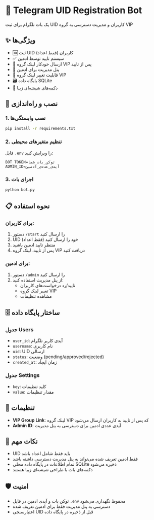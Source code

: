 # 🤖 Telegram UID Registration Bot

یک بات تلگرام برای ثبت UID کاربران و مدیریت دسترسی به گروه VIP

## ✨ ویژگی‌ها

- 🆔 ثبت UID کاربران (فقط اعداد)
- ✅ سیستم تایید توسط ادمین
- 💎 ارسال خودکار لینک گروه VIP پس از تایید
- 🔧 پنل مدیریت برای ادمین
- 🔗 قابلیت تغییر لینک گروه VIP
- 🗃️ پایگاه داده SQLite
- 🔹 دکمه‌های شیشه‌ای زیبا

## 🚀 نصب و راه‌اندازی

### 1. نصب وابستگی‌ها
```bash
pip install -r requirements.txt
```

### 2. تنظیم متغیرهای محیطی
فایل `.env` را ویرایش کنید:
```env
BOT_TOKEN=توکن_بات_شما
ADMIN_ID=آیدی_عددی_ادمین
```

### 3. اجرای بات
```bash
python bot.py
```

## 📋 نحوه استفاده

### برای کاربران:
1. دستور `/start` را ارسال کنید
2. UID خود را ارسال کنید (فقط اعداد)
3. منتظر تایید ادمین باشید
4. پس از تایید، لینک گروه VIP دریافت کنید

### برای ادمین:
1. دستور `/admin` را ارسال کنید
2. از پنل مدیریت استفاده کنید:
   - تایید/رد درخواست‌های کاربران
   - تغییر لینک گروه VIP
   - مشاهده تنظیمات

## 🗄️ ساختار پایگاه داده

### جدول Users
- `user_id`: آیدی کاربر تلگرام
- `username`: نام کاربری
- `uid`: UID ارسالی
- `status`: وضعیت (pending/approved/rejected)
- `created_at`: زمان ایجاد

### جدول Settings
- `key`: کلید تنظیمات
- `value`: مقدار تنظیمات

## 🔧 تنظیمات

- **VIP Group Link**: لینک گروه VIP که پس از تایید به کاربران ارسال می‌شود
- **Admin ID**: آیدی عددی ادمین برای دسترسی به پنل مدیریت

## 📝 نکات مهم

- UID باید فقط شامل اعداد باشد
- فقط ادمین تعریف شده می‌تواند به پنل مدیریت دسترسی داشته باشد
- تمام اطلاعات در پایگاه داده محلی SQLite ذخیره می‌شود
- دکمه‌های بات با طراحی شیشه‌ای زیبا هستند

## 🛡️ امنیت

- توکن بات و آیدی ادمین در فایل `.env` محفوظ نگهداری می‌شود
- دسترسی به پنل مدیریت فقط برای ادمین تعریف شده
- اعتبارسنجی UID قبل از ذخیره در پایگاه داده